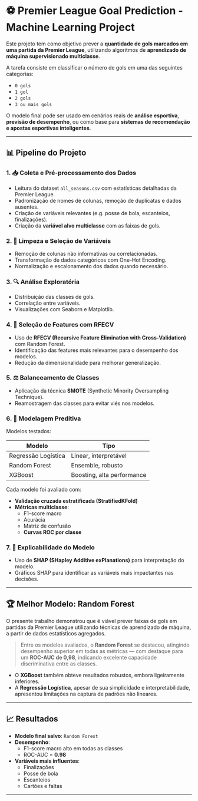 # ⚽ Premier League Goal Prediction - Machine Learning Project

Este projeto tem como objetivo prever a **quantidade de gols marcados em uma partida da Premier League**, utilizando algoritmos de **aprendizado de máquina supervisionado multiclasse**.

A tarefa consiste em classificar o número de gols em uma das seguintes categorias:

- `0 gols`
- `1 gol`
- `2 gols`
- `3 ou mais gols`

O modelo final pode ser usado em cenários reais de **análise esportiva**, **previsão de desempenho**, ou como base para **sistemas de recomendação e apostas esportivas inteligentes**.

---

## 📊 Pipeline do Projeto

### 1. 📥 Coleta e Pré-processamento dos Dados
- Leitura do dataset `all_seasons.csv` com estatísticas detalhadas da Premier League.
- Padronização de nomes de colunas, remoção de duplicatas e dados ausentes.
- Criação de variáveis relevantes (e.g. posse de bola, escanteios, finalizações).
- Criação da **variável alvo multiclasse** com as faixas de gols.

### 2. 🧼 Limpeza e Seleção de Variáveis
- Remoção de colunas não informativas ou correlacionadas.
- Transformação de dados categóricos com One-Hot Encoding.
- Normalização e escalonamento dos dados quando necessário.

### 3. 🔍 Análise Exploratória
- Distribuição das classes de gols.
- Correlação entre variáveis.
- Visualizações com Seaborn e Matplotlib.

### 4. 🎯 Seleção de Features com RFECV
- Uso de **RFECV (Recursive Feature Elimination with Cross-Validation)** com Random Forest.
- Identificação das features mais relevantes para o desempenho dos modelos.
- Redução da dimensionalidade para melhorar generalização.

### 5. ⚖️ Balanceamento de Classes
- Aplicação da técnica **SMOTE** (Synthetic Minority Oversampling Technique).
- Reamostragem das classes para evitar viés nos modelos.

### 6. 🤖 Modelagem Preditiva
Modelos testados:

| Modelo               | Tipo                        |
|----------------------|-----------------------------|
| Regressão Logística  | Linear, interpretável       |
| Random Forest        | Ensemble, robusto           |
| XGBoost              | Boosting, alta performance  |

Cada modelo foi avaliado com:

- **Validação cruzada estratificada (StratifiedKFold)**
- **Métricas multiclasse**:
  - F1-score macro
  - Acurácia
  - Matriz de confusão
  - **Curvas ROC por classe**

### 7. 🧠 Explicabilidade do Modelo
- Uso de **SHAP (SHapley Additive exPlanations)** para interpretação do modelo.
- Gráficos SHAP para identificar as variáveis mais impactantes nas decisões.

---

## 🏆 Melhor Modelo: Random Forest

O presente trabalho demonstrou que é viável prever faixas de gols em partidas da Premier League utilizando técnicas de aprendizado de máquina, a partir de dados estatísticos agregados.

> Entre os modelos avaliados, o **Random Forest** se destacou, atingindo desempenho superior em todas as métricas — com destaque para um **ROC-AUC de 0,98**, indicando excelente capacidade discriminativa entre as classes.

- O **XGBoost** também obteve resultados robustos, embora ligeiramente inferiores.
- A **Regressão Logística**, apesar de sua simplicidade e interpretabilidade, apresentou limitações na captura de padrões não lineares.

---

## 📈 Resultados

- **Modelo final salvo**: `Random Forest`
- **Desempenho**:
  - F1-score macro alto em todas as classes
  - ROC-AUC = **0.98**
- **Variáveis mais influentes**:
  - Finalizações
  - Posse de bola
  - Escanteios
  - Cartões e faltas

---
